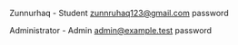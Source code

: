 Zunnurhaq - Student
zunnruhaq123@gmail.com
password

Administrator - Admin
admin@example.test
password
